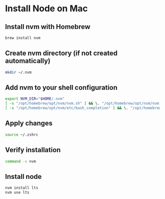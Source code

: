 <!--
@license
Copyright (c) 2025 Rljson

Use of this source code is governed by terms that can be
found in the LICENSE file in the root of this package.
-->

# Install Node on Mac

## Install nvm with Homebrew

```bash
brew install nvm
```

## Create nvm directory (if not created automatically)

```bash
mkdir ~/.nvm
```

## Add nvm to your shell configuration

```bash
export NVM_DIR="$HOME/.nvm"
[ -s "/opt/homebrew/opt/nvm/nvm.sh" ] && \. "/opt/homebrew/opt/nvm/nvm.sh"
[ -s "/opt/homebrew/opt/nvm/etc/bash_completion" ] && \. "/opt/homebrew/opt/nvm/etc/bash_completion"
```

## Apply changes

```bash
source ~/.zshrc
```

## Verify installation

```bash
command -v nvm
```

## Install node

```bash
nvm install lts
nvm use lts
```
